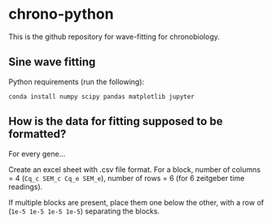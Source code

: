 # chrono-python
This is the github repository for wave-fitting for chronobiology.

## Sine wave fitting 
Python requirements (run the following):

`conda install numpy scipy pandas matplotlib jupyter`

## How is the data for fitting supposed to be formatted?
For every gene...

Create an excel sheet with .csv file format. For a block, number of columns = 4 (`Cq_c SEM_c Cq_e SEM_e`), number of rows = 6 (for 6 zeitgeber time readings).

If multiple blocks are present, place them one below the other, with a row of (`1e-5 1e-5 1e-5 1e-5`) separating the blocks.

